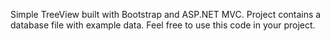 Simple TreeView built with Bootstrap and ASP.NET MVC. Project contains a database file with example data.
Feel free to use this code in your project.
